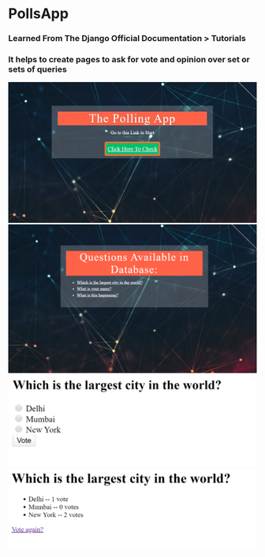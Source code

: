 # PollsApp

### Learned From The Django Official Documentation > Tutorials
### It helps to create pages to ask for vote and opinion over set or sets of queries

![](pics/homepage.jpg)
![](pics/questions.png)
![](pics/vote.png)
![](pics/result.png)
